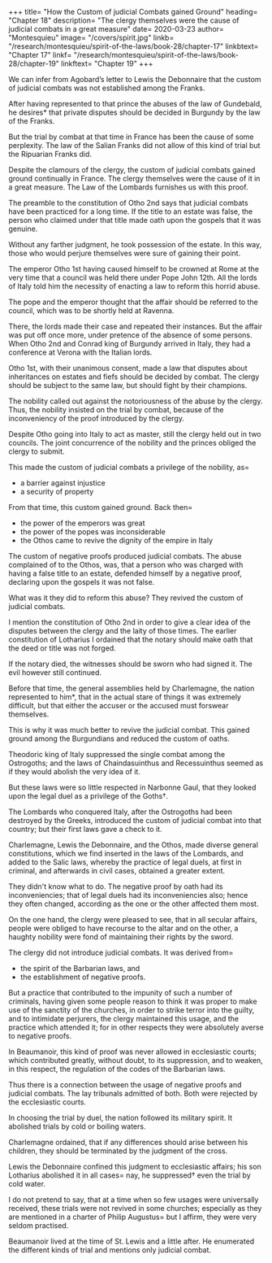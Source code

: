 





+++
title=  "How the Custom of judicial Combats gained Ground"
heading=  "Chapter 18"
description=  "The clergy themselves were the cause of judicial combats in a great measure"
date=  2020-03-23
author=  "Montesquieu"
image=  "/covers/spirit.jpg"
linkb=  "/research/montesquieu/spirit-of-the-laws/book-28/chapter-17"
linkbtext=  "Chapter 17"
linkf=  "/research/montesquieu/spirit-of-the-laws/book-28/chapter-19"
linkftext=  "Chapter 19"
+++

We can infer from Agobard’s letter to Lewis the Debonnaire that the custom of judicial combats was not established among the Franks. 

After having represented to that prince the abuses of the law of Gundebald, he desires* that private disputes should be decided in Burgundy by the law of the Franks. 

But the trial by combat at that time in France has been the cause of some perplexity. The law of the Salian Franks did not allow of this kind of trial but the Ripuarian Franks did.

Despite the clamours of the clergy, the custom of judicial combats gained ground continually in France. The clergy themselves were the cause of it in a great measure. The Law of the Lombards furnishes us with this proof.

The preamble to the constitution of Otho 2nd says that judicial combats have been practiced for a long time. If the title to an estate was false, the person who claimed under that title made oath upon the gospels that it was genuine. 

Without any farther judgment, he took possession of the estate. In this way, those who would perjure themselves were sure of gaining their point. 

The emperor Otho 1st having caused himself to be crowned at Rome at the very time that a council was held there under Pope John 12th. All the lords of Italy told him the necessity of enacting a law to reform this horrid abuse. 

The pope and the emperor thought that the affair should be referred to the council, which was to be shortly held at Ravenna. 

There, the lords made their case and repeated their instances. But the affair was put off once more, under pretence of the absence of some persons. When Otho 2nd and Conrad king of Burgundy arrived in Italy, they had a conference at Verona with the Italian lords. 

Otho 1st, with their unanimous consent, made a law that <!-- whenever there were any --> disputes about inheritances on estates and fiefs should be decided by combat.<!-- , and one of the parties insisted upon the legality of his title, and the other maintained its being false, the affair should be  --> The clergy should be subject to the same law, but should fight by their champions. 

The nobility called out against the notoriousness of the abuse by the clergy. Thus, the nobility insisted on the trial by combat, because of the inconveniency of the proof introduced by the clergy.

Despite Otho going into Italy to act as master, still the clergy held out in two councils. The joint concurrence of the nobility and the princes obliged the clergy to submit.

This made the custom of judicial combats a privilege of the nobility, as= 
- a barrier against injustice
- a security of property

From that time, this custom gained ground. Back then= 
- the power of the emperors was great
- the power of the popes was inconsiderable
- the Othos came to revive the dignity of the empire in Italy

The custom of negative proofs produced judicial combats. The abuse complained of to the Othos, was, that a person who was charged with having a false title to an estate, defended himself by a negative proof, declaring upon the gospels it was not false. 

What was it they did to reform this abuse? They revived the custom of judicial combats.

I mention the constitution of Otho 2nd in order to give a clear idea of the disputes between the clergy and the laity of those times. The earlier constitution of Lotharius I<!--  of an earlier date, who, upon the same complaints and disputes, being desirous of securing the just possession of property, had --> ordained that the notary should make oath that the deed or title was not forged. 

If the notary died, the witnesses should be sworn who had signed it. The evil however still continued.<!--  and they were obliged at length to have recourse to the remedy above-mentioned. -->

Before that time, the general assemblies held by Charlemagne, the nation represented to him*, that in the actual stare of things it was extremely difficult, but that either the accuser or the accused must forswear themselves. 


This is why it was much better to revive the judicial combat. This gained ground among the Burgundians and reduced the custom of oaths. 

Theodoric king of Italy suppressed the single combat among the Ostrogoths; and the laws of Chaindasuinthus and Recessuinthus seemed as if they would abolish the very idea of it. 

But these laws were so little respected in Narbonne Gaul, that they looked upon the legal duel as a privilege of the Goths†.

The Lombards who conquered Italy, after the Ostrogoths had been destroyed by the Greeks, introduced the custom of judicial combat into that country; but their first laws gave a check to it. 

Charlemagne, Lewis the Debonnaire, and the Othos, made diverse general constitutions, which we find inserted in the laws of the Lombards, and added to the Salic laws, whereby the practice of legal duels, at first in criminal, and afterwards in civil cases, obtained a greater extent. 

They didn't know what to do. The negative proof by oath had its inconveniencies; that of legal duels had its inconveniencies also; hence they often changed, according as the one or the other affected them most.

On the one hand, the clergy were pleased to see, that in all secular affairs, people were obliged to have recourse to the altar and on the other, a haughty nobility were fond of maintaining their rights by the sword.

The clergy did not introduce judicial combats. It was derived from= 
- the spirit of the Barbarian laws, and
- the establishment of negative proofs.

But a practice that contributed to the impunity of such a number of criminals, having given some people reason to think it was proper to make use of the sanctity of the churches, in order to strike terror into the guilty, and to intimidate perjurers, the clergy maintained this usage, and the practice which attended it; for in other respects they were absolutely averse to negative proofs.

In Beaumanoir, this kind of proof was never allowed in ecclesiastic courts; which contributed greatly, without doubt, to its suppression, and to weaken, in this respect, the regulation of the codes of the Barbarian laws.

Thus there is a connection between the usage of negative proofs and judicial combats. The lay tribunals admitted of both. Both were rejected by the ecclesiastic courts.

In choosing the trial by duel, the nation followed its military spirit. It abolished trials by cold or boiling waters. 
<!--  for while this was established as a divine decision, the trials by the cross, , which had been also regarded in the same light, were abolished. -->

Charlemagne ordained, that if any differences should arise between his children, they should be terminated by the judgment of the cross. 

Lewis the Debonnaire confined this judgment to ecclesiastic affairs; his son Lotharius abolished it in all cases=  nay, he suppressed† even the trial by cold water.

I do not pretend to say, that at a time when so few usages were universally received, these trials were not revived in some churches; especially as they are mentioned in a charter of Philip Augustus=  but I affirm, they were very seldom practised. 

Beaumanoir lived at the time of St. Lewis and a little after. He enumerated the different kinds of trial and mentions only judicial combat.
